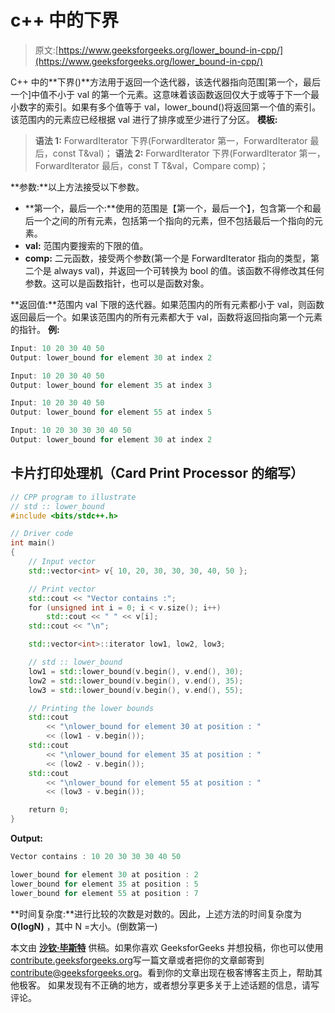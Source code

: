 # c++ 中的下界

> 原文:[https://www.geeksforgeeks.org/lower_bound-in-cpp/](https://www.geeksforgeeks.org/lower_bound-in-cpp/)

C++ 中的**下界()**方法用于返回一个迭代器，该迭代器指向范围[第一个，最后一个]中值不小于 val 的第一个元素。这意味着该函数返回仅大于或等于下一个最小数字的索引。如果有多个值等于 val，lower_bound()将返回第一个值的索引。
该范围内的元素应已经根据 val 进行了排序或至少进行了分区。
**模板:**

> **语法 1:**
> ForwardIterator 下界(ForwardIterator 第一，ForwardIterator 最后，const T&val)；
> **语法 2:**
> ForwardIterator 下界(ForwardIterator 第一，ForwardIterator 最后，const T T&val，Compare comp)；

**参数:**以上方法接受以下参数。

*   **第一个，最后一个:**使用的范围是【第一个，最后一个】，包含第一个和最后一个之间的所有元素，包括第一个指向的元素，但不包括最后一个指向的元素。
*   **val:** 范围内要搜索的下限的值。
*   **comp:** 二元函数，接受两个参数(第一个是 ForwardIterator 指向的类型，第二个是 always val)，并返回一个可转换为 bool 的值。该函数不得修改其任何参数。这可以是函数指针，也可以是函数对象。

**返回值:**范围内 val 下限的迭代器。如果范围内的所有元素都小于 val，则函数返回最后一个。如果该范围内的所有元素都大于 val，函数将返回指向第一个元素的指针。
**例:**

```cpp
Input: 10 20 30 40 50
Output: lower_bound for element 30 at index 2

Input: 10 20 30 40 50
Output: lower_bound for element 35 at index 3

Input: 10 20 30 40 50
Output: lower_bound for element 55 at index 5

Input: 10 20 30 30 30 40 50
Output: lower_bound for element 30 at index 2

```

## 卡片打印处理机（Card Print Processor 的缩写）

```cpp
// CPP program to illustrate
// std :: lower_bound
#include <bits/stdc++.h>

// Driver code
int main()
{
    // Input vector
    std::vector<int> v{ 10, 20, 30, 30, 30, 40, 50 };

    // Print vector
    std::cout << "Vector contains :";
    for (unsigned int i = 0; i < v.size(); i++)
        std::cout << " " << v[i];
    std::cout << "\n";

    std::vector<int>::iterator low1, low2, low3;

    // std :: lower_bound
    low1 = std::lower_bound(v.begin(), v.end(), 30);
    low2 = std::lower_bound(v.begin(), v.end(), 35);
    low3 = std::lower_bound(v.begin(), v.end(), 55);

    // Printing the lower bounds
    std::cout
        << "\nlower_bound for element 30 at position : "
        << (low1 - v.begin());
    std::cout
        << "\nlower_bound for element 35 at position : "
        << (low2 - v.begin());
    std::cout
        << "\nlower_bound for element 55 at position : "
        << (low3 - v.begin());

    return 0;
}
```

**Output:** 

```cpp
Vector contains : 10 20 30 30 30 40 50

lower_bound for element 30 at position : 2
lower_bound for element 35 at position : 5
lower_bound for element 55 at position : 7

```

**时间复杂度:**进行比较的次数是对数的。因此，上述方法的时间复杂度为 **O(logN)** ，其中 N =大小。(倒数第一)

本文由 [**沙钦·毕斯特**](https://www.linkedin.com/in/sachin-bisht-984b5013a/) 供稿。如果你喜欢 GeeksforGeeks 并想投稿，你也可以使用[contribute.geeksforgeeks.org](http://www.contribute.geeksforgeeks.org)写一篇文章或者把你的文章邮寄到 contribute@geeksforgeeks.org。看到你的文章出现在极客博客主页上，帮助其他极客。
如果发现有不正确的地方，或者想分享更多关于上述话题的信息，请写评论。